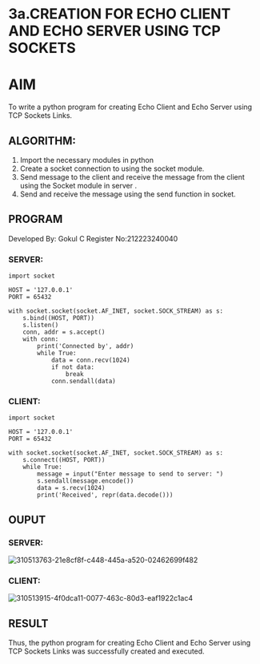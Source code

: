 # 3a.CREATION FOR ECHO CLIENT AND ECHO SERVER USING TCP SOCKETS
# AIM
To write a python program for creating Echo Client and Echo Server using TCP
Sockets Links.
## ALGORITHM:
1. Import the necessary modules in python
2. Create a socket connection to using the socket module.
3. Send message to the client and receive the message from the client using the Socket module in
 server .
4. Send and receive the message using the send function in socket.
## PROGRAM
Developed By: Gokul C
Register No:212223240040

### SERVER:
```
import socket

HOST = '127.0.0.1'  
PORT = 65432       

with socket.socket(socket.AF_INET, socket.SOCK_STREAM) as s:
    s.bind((HOST, PORT))
    s.listen()
    conn, addr = s.accept()
    with conn:
        print('Connected by', addr)
        while True:
            data = conn.recv(1024)
            if not data:
                break
            conn.sendall(data)
```
### CLIENT:
```
import socket

HOST = '127.0.0.1'  
PORT = 65432        

with socket.socket(socket.AF_INET, socket.SOCK_STREAM) as s:
    s.connect((HOST, PORT))
    while True:
        message = input("Enter message to send to server: ")
        s.sendall(message.encode())
        data = s.recv(1024)
        print('Received', repr(data.decode()))
```


## OUPUT

### SERVER:

![310513763-21e8cf8f-c448-445a-a520-02462699f482](https://github.com/Gokul1410/3a.Sockets_Creation_for_Echo_Client_and_Echo_Server/assets/153058321/d4e53291-1a9b-4476-8707-e42890f224a6)

### CLIENT:

![310513915-4f0dca11-0077-463c-80d3-eaf1922c1ac4](https://github.com/Gokul1410/3a.Sockets_Creation_for_Echo_Client_and_Echo_Server/assets/153058321/04c1f433-b7af-48ac-89dd-b69dad234b91)


## RESULT
Thus, the python program for creating Echo Client and Echo Server using TCP Sockets Links 
was successfully created and executed.
